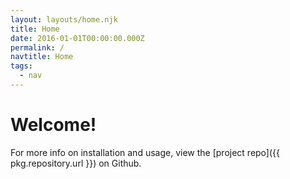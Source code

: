 ```yaml
---
layout: layouts/home.njk
title: Home
date: 2016-01-01T00:00:00.000Z
permalink: /
navtitle: Home
tags:
  - nav
---
```

# Welcome!

For more info on installation and usage, view the [project repo]({{ pkg.repository.url }}) on Github.

